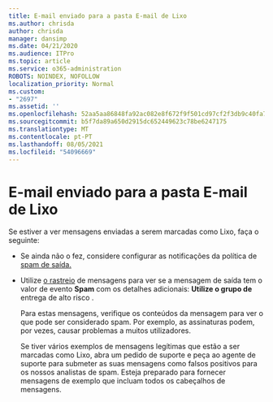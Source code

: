```yaml
---
title: E-mail enviado para a pasta E-mail de Lixo
ms.author: chrisda
author: chrisda
manager: dansimp
ms.date: 04/21/2020
ms.audience: ITPro
ms.topic: article
ms.service: o365-administration
ROBOTS: NOINDEX, NOFOLLOW
localization_priority: Normal
ms.custom:
- "2697"
ms.assetid: ''
ms.openlocfilehash: 52aa5aa86848fa92ac082e8f672f9f501cd97cf2f3db9c40fa745aa8ebccfbb1
ms.sourcegitcommit: b5f7da89a650d2915dc652449623c78be6247175
ms.translationtype: MT
ms.contentlocale: pt-PT
ms.lasthandoff: 08/05/2021
ms.locfileid: "54096669"
---
```

# <a name="outbound-email-to-junk-email-folder"></a>E-mail enviado para a pasta E-mail de Lixo

Se estiver a ver mensagens enviadas a serem marcadas como Lixo, faça o seguinte:

- Se ainda não o fez, considere configurar as notificações da política de [spam de saída.](https://docs.microsoft.com/microsoft-365/security/office-365-security/configure-the-outbound-spam-policy)

- Utilize [o rastreio](https://docs.microsoft.com/microsoft-365/security/office-365-security/message-trace-scc) de mensagens para ver se a mensagem de saída tem o valor de evento **Spam** com os detalhes adicionais: **Utilize o grupo de** entrega de alto risco .

  Para estas mensagens, verifique os conteúdos da mensagem para ver o que pode ser considerado spam. Por exemplo, as assinaturas podem, por vezes, causar problemas a muitos utilizadores.

  Se tiver vários exemplos de mensagens legítimas que estão a ser marcadas como Lixo, abra um pedido de suporte e peça ao agente de suporte para submeter as suas mensagens como falsos positivos para os nossos analistas de spam. Esteja preparado para fornecer mensagens de exemplo que incluam todos os cabeçalhos de mensagens.
